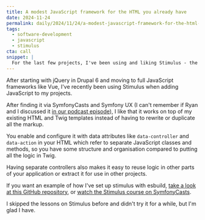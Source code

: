 ```yaml
---
title: A modest JavaScript framework for the HTML you already have
date: 2024-11-24
permalink: daily/2024/11/24/a-modest-javascript-framework-for-the-html-you-already-have
tags:
  - software-development
  - javascript
  - stimulus
cta: call
snippet: |
  For the last few projects, I've been using and liking Stimulus - the modest JavaScript framework for the HTML you already have.
---
```


After starting with jQuery in Drupal 6 and moving to full JavaScript frameworks like Vue, I've recently been using Stimulus when adding JavaScript to my projects.

After finding it via SymfonyCasts and Symfony UX (I can't remember if Ryan and I discussed it [in our podcast episode][podcast]), I like that it works on top of my existing HTML and Twig templates instead of having to rewrite or duplicate all the markup.

You enable and configure it with data attributes like `data-controller` and `data-action` in your HTML which refer to separate JavaScript classes and methods, so you have some structure and organisation compared to putting all the logic in Twig.

Having separate controllers also makes it easy to reuse logic in other parts of your application or extract it for use in other projects.

If you want an example of how I've set up stimulus with esbuild, [take a look at this GitHub repository](https://github.com/opdavies/stimulus-esbuild-example), or [watch the Stimulus course on SymfonyCasts](https://symfonycasts.com/screencast/stimulus).

I skipped the lessons on Stimulus before and didn't try it for a while, but I'm glad I have.

[podcast]: {{site.url}}/podcast/10-ryan-weaver-symfonycasts
